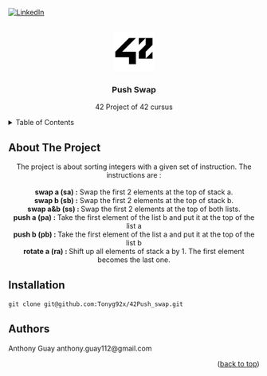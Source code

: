 <div id="top"></div>

[![LinkedIn][linkedin-shield]][linkedin-url]

<!-- PROJECT LOGO -->
<br />
<div align="center">
  <a href="https://github.com/github_username/repo_name">
    <img src="images/42_Logo.svg.png" alt="Logo" width="80" height="80">
  </a>

<h3 align="center">Push Swap</h3>

  <p align="center">
    42 Project of 42 cursus
  </p>
</div>

<!-- TABLE OF CONTENTS -->
<details>
  <summary>Table of Contents</summary>
  <ol>
    <li>
      <a href="#about-the-project">About The Project</a>
    </li>
    <li>
      <a href="#installation">Installation</a>
    </li>
    <li>
      <a href="#Authors">Authors</a>
    </li>
  </ol>
</details>

<!-- ABOUT THE PROJECT -->
## About The Project

<p align="center">
  The project is about sorting integers with a given set of instruction. The instructions are : <br><br>
  <B>swap a (sa) :</b> Swap the first 2 elements at the top of stack a.<br>
  <B>swap b (sb) :</b> Swap the first 2 elements at the top of stack b.<br>
  <B>swap a&b (ss) : </b> Swap the first 2 elements at the top of both lists.<br>
  <B>push a (pa) : </b> Take the first element of the list b and put it at the top of the list a<br>
  <B>push b (pb) : </b> Take the first element of the list a and put it at the top of the list b<br>
  <B>rotate a (ra) : </b> Shift up all elements of stack a by 1. The first element becomes the last one.<br>
  

  <!-- INSTALLATION -->
## Installation
```markdown
git clone git@github.com:Tonyg92x/42Push_swap.git
```

<!-- Authors -->
## Authors
<p align="left">
  Anthony Guay anthony.guay112@gmail.com
<p align="right">(<a href="#top">back to top</a>)</p>

<!-- MARKDOWN LINKS & IMAGES -->
<!-- https://www.markdownguide.org/basic-syntax/#reference-style-links -->
[linkedin-shield]: https://img.shields.io/badge/-LinkedIn-black.svg?style=for-the-badge&logo=linkedin&colorB=555
[linkedin-url]: https://www.linkedin.com/in/anthony-guay-75b27421b/
[product-screenshot]: images/screenshot.png
